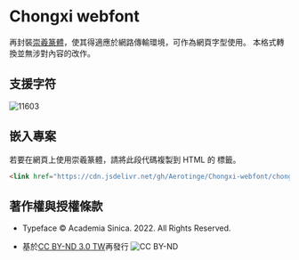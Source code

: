# Chongxi webfont

再封裝[崇羲篆體](https://xiaoxue.iis.sinica.edu.tw/chongxi/)，使其得適應於網路傳輸環境，可作為網頁字型使用。
本格式轉換並無涉對內容的改作。

## 支援字符
![11603](https://i.imgur.com/hv9hptO.png)

## 嵌入專案
若要在網頁上使用崇羲篆體，請將此段代碼複製到 HTML 的 <head> 標籤。 
```html
<link href="https://cdn.jsdelivr.net/gh/Aerotinge/Chongxi-webfont/chongxi-small-seal-fonts.css" rel="stylesheet">
```

## 著作權與授權條款
- Typeface © Academia Sinica. 2022. All Rights Reserved.

- 基於[CC BY-ND 3.0 TW](https://creativecommons.org/licenses/by-nd/3.0/tw/)再發行
![CC BY-ND](https://xiaoxue.iis.sinica.edu.tw/chongxi/image/by-nd.svg)